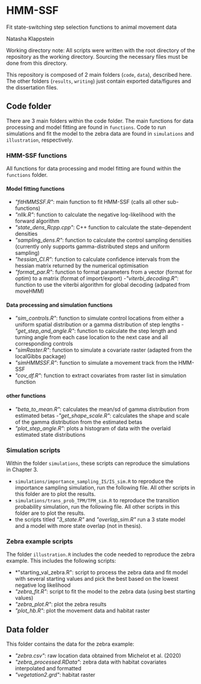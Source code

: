 # HMM-SSF
Fit state-switching step selection functions to animal movement data

Natasha Klappstein

Working directory note: All scripts were written with the root directory of the repository as the working directory. Sourcing the necessary files must be done from this directory.  

This repository is composed of 2 main folders (`code`, `data`), described here. The other folders (`results`, `writing`) just contain exported data/figures and the dissertation files. 

## Code folder
There are 3 main folders within the code folder. The main functions for data processing and model fitting are found in `functions`. Code to run simulations and fit the model to the zebra data are found in `simulations` and `illustration`, respectively.

### HMM-SSF functions
All functions for data processing and model fitting are found within the `functions` folder. 

#### Model fitting functions
- *"fitHMMSSF.R"*: main function to fit HMM-SSF (calls all other sub-functions)
- *"nllk.R"*: function to calculate the negative log-likelihood with the forward algorithm 
- *"state_dens_Rcpp.cpp"*: C++ function to calculate the state-dependent densities
- *"sampling_dens.R"*: function to calculate the control sampling densities (currently only supports gamma-distributed steps and uniform sampling)
- *"hessian_CI.R"*: function to calculate confidence intervals from the hessian matrix returned by the numerical optimisation
- *"format_par.R"*: function to format parameters from a vector (format for optim) to a matrix (format of import/export)
-*"viterbi_decoding.R"*: function to use the viterbi algorithm for global decoding (adpated from moveHMM)

#### Data processing and simulation functions
- *"sim_controls.R"*: function to simulate control locations from either a uniform spatial distribution or a gamma distribution of step lengths
-*"get_step_and_angle.R"*: function to calculate the step length and turning angle from each case location to the next case and all corresponding controls
- *"simRaster.R"*: function to simulate a covariate raster (adapted from the localGibbs package)
- *"simHMMSSF.R"*: function to simulate a movement track from the HMM-SSF
- *"cov_df.R"*: function to extract covariates from raster list in simulation function

#### other functions
- *"beta_to_mean.R"*: calculates the mean/sd of gamma distribution from estimated betas
-*"get_shape_scale.R"*: calculates the shape and scale of the gamma distribution from the estimated betas
- *"plot_step_angle.R"*: plots a histogram of data with the overlaid estimated state distributions

### Simulation scripts
Within the folder `simulations`, these scripts can reproduce the simulations in Chapter 3. 
- `simulations/importance_sampling_IS/IS_sim.R` to reproduce the importance sampling simulation, run the following file. All other scripts in this folder are to plot the results.
- `simulations/trans_prob_TPM/TPM_sim.R` to reproduce the transition probability simulation, run the following file. All other scripts in this folder are to plot the results.
- the scripts titled *"3_state.R"* and *"overlap_sim.R"* run a 3 state model and a model with more state overlap (not in thesis). 

### Zebra example scripts
The folder `illustration.R` includes the code needed to reproduce the zebra example. This includes the following scripts:

- *"starting_val_zebra.R": script to process the zebra data and fit model with several starting values and pick the best based on the lowest negative log likelihood
- *"zebra_fit.R"*: script to fit the model to the zebra data (using best starting values)
- *"zebra_plot.R"*: plot the zebra results
- *"plot_hb.R"*: plot the movement data and habitat raster

## Data folder
This folder contains the data for the zebra example:

- *"zebra.csv"*: raw location data obtained from Michelot et al. (2020)
- *"zebra_processed.RData"*: zebra data with habitat covariates interpolated and formatted
- *"vegetation2.grd"*: habitat raster




